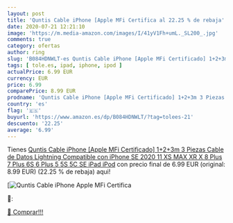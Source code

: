 ```yaml
---
layout: post
title: 'Quntis Cable iPhone [Apple MFi Certifica al 22.25 % de rebaja'
date: 2020-07-21 12:21:10
image: 'https://m.media-amazon.com/images/I/41yV1Fh+umL._SL200_.jpg'
comments: true
category: ofertas
author: ring
slug: 'B084HDNWLT-es Quntis Cable iPhone [Apple MFi Certificado] 1+2+3m 3...'
tags: [ tole.es, ipad, iphone, ipod ]
actualPrice: 6.99 EUR
currency: EUR
price: 6.99
comparePrice: 8.99 EUR
prodname: 'Quntis Cable iPhone [Apple MFi Certificado] 1+2+3m 3 Piezas Cable de Datos Lightning Compatible con iPhone SE 2020 11 XS MAX XR X 8 Plus 7 Plus 6S 6 Plus 5 5S 5C SE iPad iPod'
country: 'es'
flag: '🇪🇸'
buyurl: 'https://www.amazon.es/dp/B084HDNWLT/?tag=tolees-21'
descuento: '22.25'
average: '6.99'
---
```


Tienes [Quntis Cable iPhone [Apple MFi Certificado] 1+2+3m 3 Piezas Cable de Datos Lightning Compatible con iPhone SE 2020 11 XS MAX XR X 8 Plus 7 Plus 6S 6 Plus 5 5S 5C SE iPad iPod](https://www.amazon.es/dp/B084HDNWLT/?tag=tolees-21) con precio final de  6.99 EUR (original: 8.99 EUR) (22.25 %  de rebaja) aqui!

[![Quntis Cable iPhone [Apple MFi Certifica](https://m.media-amazon.com/images/I/41yV1Fh+umL._SL200_.jpg)](https://www.amazon.es/dp/B084HDNWLT/?tag=tolees-21)

🔎:


[🛒 Comprar!!!](https://www.amazon.es/dp/B084HDNWLT/?tag=tolees-21)
